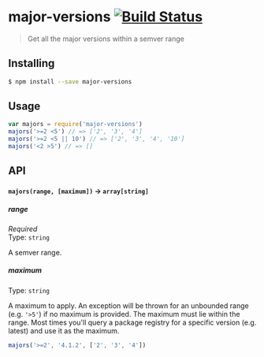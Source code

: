 # major-versions [![Build Status](https://travis-ci.org/bendrucker/major-versions.svg?branch=master)](https://travis-ci.org/bendrucker/major-versions)

> Get all the major versions within a semver range

## Installing

```sh
$ npm install --save major-versions
```

## Usage

```js
var majors = require('major-versions')
majors('>=2 <5') // => ['2', '3', '4']
majors('>=2 <5 || 10') // => ['2', '3', '4', '10']
majors('<2 >5') // => []
```

## API

#### `majors(range, [maximum])` -> `array[string]`

##### range

*Required*  
Type: `string`

A semver range.

##### maximum

Type: `string`

A maximum to apply. An exception will be thrown for an unbounded range (e.g. `'>5'`) if no maximum is provided. The maximum must lie within the range. Most times you'll query a package registry for a specific version (e.g. latest) and use it as the maximum.

```js
majors('>=2', '4.1.2', ['2', '3', '4'])
```
